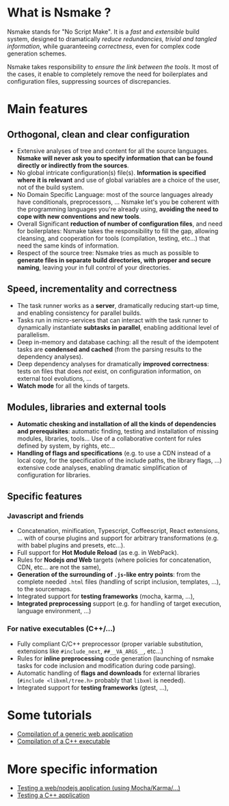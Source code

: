 # What is Nsmake ?

Nsmake stands for "No Script Make". It is a *fast* and *extensible* build system, designed to dramatically *reduce redundancies, trivial and tangled information*, while  guaranteeing *correctness*, even for complex code generation schemes.

Nsmake takes responsibility to *ensure the link between the tools*. It most of the cases, it enable to completely remove the need for boilerplates and configuration files, suppressing sources of discrepancies.

# Main features

## Orthogonal, clean and clear configuration

* Extensive analyses of tree and content for all the source languages. **Nsmake will never ask you to specify information that can be found directly or indirectly from the sources**.
* No global intricate configuration(s) file(s). **Information is specified where it is relevant** and use of global variables are a choice of the user, not of the build system.
* No Domain Specific Language: most of the source languages already have conditionals, preprocessors, ... Nsmake let's you be coherent with the programming languages you're already using, **avoiding the need to cope with new conventions and new tools**.
* Overall Significant **reduction of number of configuration files**, and need for boilerplates: Nsmake takes the responsibility to fill the gap, allowing cleansing, and cooperation for tools (compilation, testing, etc...) that need the same kinds of information.
* Respect of the source tree: Nsmake tries as much as possible to **generate files in separate build directories, with proper and secure naming**, leaving your in full control of your directories.

## Speed, incrementality and correctness

* The task runner works as a **server**, dramatically reducing start-up time, and enabling consistency for parallel builds.
* Tasks run in micro-services that can interact with the task runner to dynamically instantiate **subtasks in parallel**, enabling additional level of parallelism.
* Deep in-memory and database caching: all the result of the idempotent tasks are **condensed and cached** (from the parsing results to the dependency analyses).
* Deep dependency analyses for dramatically **improved correctness**: tests on files that does *not* exist, on configuration information, on external tool evolutions, ...
* **Watch mode** for all the kinds of targets.

## Modules, libraries and external tools

* **Automatic chesking and installation of all the kinds of dependencies and prerequisites**: automatic finding, testing and installation of missing modules, libraries, tools... Use of a collaborative content for rules defined by system, by rights, etc...
* **Handling of flags and specifications** (e.g. to use a CDN instead of a local copy, for the specification of the include paths, the library flags, ...) extensive code analyses, enabling dramatic simplification of configuration for libraries.

## Specific features

### Javascript and friends

* Concatenation, minification, Typescript, Coffeescript, React extensions, ... with of course plugins and support for arbitrary transformations (e.g. with babel plugins and presets, etc...).
* Full support for **Hot Module Reload** (as e.g. in WebPack).
* Rules for **Nodejs *and* Web** targets (where policies for concatenation, CDN, etc... are not the same),
* **Generation of the surrounding of `.js`-like entry points**: from the complete needed `.html` files (handling of script inclusion, templates, ...), to the sourcemaps.
* Integrated support for **testing frameworks** (mocha, karma, ...),
* **Integrated preprocessing** support (e.g. for handling of target execution, language environment, ...)

### For native executables (C++/...)

* Fully compliant C/C++ preprocessor (proper variable substitution, extensions like `#include_next`, `##__VA_ARGS__`, etc...)
* Rules for **inline preprocessing** code generation (launching of nsmake tasks for code inclusion and modification during code parsing).
* Automatic handling of **flags and downloads** for external libraries (`#include <libxml/tree.h>` probably that `libxml` is needed).
* Integrated support for **testing frameworks** (gtest, ...),

# Some tutorials

* [Compilation of a generic web application](https://github.com/hleclerc/nsmake/wiki/Tutorial:-compilation-of-a-generic-web-application)
* [Compilation of a C++ executable](https://github.com/hleclerc/nsmake/wiki/Tutorial:-compilation-of-a-C---executable)

# More specific information

* [Testing a web/nodejs application (using Mocha/Karma/...)](https://github.com/hleclerc/nsmake/wiki/Testing-your-code-with-Mocha,-Karma,-Chai...)
* [Testing a C++ application](https://github.com/hleclerc/nsmake/wiki/Tutorial:-compilation-of-a-CPP-executable)

<!-- It replaces tools like [webpack](https://webpack.github.io/docs/), [cmake](https://cmake.org/), [grunt](http://gruntjs.com/getting-started), [scons](http://scons.org/), [gulp](http://gulpjs.com/), [brunch](http://brunch.io/)... -->

<!--
Most of the build systems need the developers to **re**-declare their stuff in scripts, ending with doubloons, scattering and possible discrepancies with the information. For example, typing `#include <foo.h>` in C++ surely means that
- if there is a `foo.cpp`, we will need the associated symbols (unless, well, there is clutter in the directories :) ), and so on recursively. It is unfortunate to have to add it manually in the build specifications...
- if `foo.h` cannot be found, it may have to be downloaded. If the build system is able to find it by itself (because it has to parse the files) and able to launch the download commands, it is sad for the developers to have to maintain manually a list of dependencies, and ask the user to manually launch a dependency update command before the compilation ones...
- with the same idea, if `foo.h` is known to be associated with a library (`libbar.so` for instance), it is regrettable for the developers to have to specify `-lbar -Lpath` manually in another place(s)...
- if there is a `foo.h.in.py` (or whatever convention you like for code generation), it is clear that we may need to generate `foo.h` and well... code generation has always been the Cinderella of build systems (more on this below).
- etc, etc (this list can actually become very long)...

NSMake try to solve these issues by avoiding the scattering of information, and using automation as much as possible. The result is that most of the projects do not need any script for the build specifications, hence the name (abbreviation of "No Script Make").

Moreover, NSMake is friendly with **code generation**, notably by enabling interruptible parsing/execution (e.g. if a file to be generated is needed during parsing) and *dynamic* dependencies (targets may for instance welcome additional children, added during execution).

Of course, NSMake is designed to execute fast (proper caching, "deep" parallelism, fast parsers, etc...). Large projects are welcome.

NSMake is not focused on a particular language but included rules are currently mainly for the JS and C++ worlds. Nevertheless, all requests for new language support are welcome :)

# C/C++ Illustration

This section focuses on the C++ language. If you care more about JS or other languages, feel free to skip it.
Let us consider the following example:

```cpp
// foo.cpp
#include "bar.h"
int main() {
    fun();
}
```

```cpp
// bar.h
#pragma once
void fun();
```

```cpp
// bar.cpp
void fun() {}
```

If in the command line, we type

```bash
nsmake foo.cpp
```

It will execute something like:

```bash
g++ -c -o nsmake/build/bar_GHACFECCGGFDGGHA.o bar.cpp
g++ -c -o nsmake/build/foo_AAAEDGEGFHEHBBAA.o foo.cpp
g++ -o nsmake/build/CECEGFEDFEGCEGCF.exe nsmake/build/foo_AAAEDGEGFHEHBBAA.o nsmake/build/bar_GHACFECCGGFDGGHA.o
nsmake/build/CECEGFEDFEGCEGCF.exe
```

`nsmake` works by "missions" and the default mission for a `.cpp` file is to make an executable (with the dependencies) and run it (by default, if works the same for javascript, python, etc...). "Missions" can be specified using the `-m` flag (`-m help` for a list of possible missions, for instance `-m clean` to clean the `build` and `cmd` dirs) and cover a variety of tasks (creation of a library, minification, run the tests, ...), that can be extended.

As one can see, the dependencies of `foo.cpp` are automatically added. The letters added for the build names are chosen to avoid collision while enabling cohabitation between several versions (e.g. for different flags like levels of optimization, etc...).

To make an executable without running it, one can type

```bash
nsmake -m exe -o foo foo.cpp # -o means "output name"
```

## Flags

Here is an example of how to insert nsmake commands inside sourcefiles:

```cpp
// foo.cpp
//// nsmake global cpp_flag -O2
...
```

```cpp
// bar.cpp
//// nsmake cxx_name clang++
...
```

And in the command line:

```bash
nsmake --cpp-flag -g3 foo.cpp
```

The preceding files and command will produce something like:

```bash
clang++ -g3 -O2 -c -o nsmake/build/bar_ABADECDBHCDHFHFC.o bar.cpp
g++ -g3 -O2 -c -o nsmake/build/foo_EBABHACEHAFCAFFH.o foo.cpp
g++ -o nsmake/build/EABFDADCGFGHEEED.exe nsmake/build/foo_EBABHACEHAFCAFFH.o nsmake/build/bar_ABADECDBHCDHFHFC.o
nsmake/build/EABFDADCGFGHEEED.exe
```

It illustrate the two possible ways to add flags:
* directly into the sources (eventually with the keyword `global` to spread outside the source)
* or via the command line.

### List of C/C++ nsmake flags

* `cpp_flag`: add a flag for the compiler
* `gpu_flag`: add a flag for the nvcc compiler
* `cxx_name`: name of the compiler
* `inc_path`: add an include path (for nsmake and the chosen compilers)
* `lib_path`: add a library path (for nsmake and the chosen linkers)
* `lib_name`: add a library (same name as with the `-l` gcc/clang/icc/... flag)
* `loca_lib`: add a library handled by nsmake (see [Libraries](#libraries))
* `ld_flag` : add a flag for the linker
* `ld_name` : name of the linker

## Conditions

Here are the main possibilities:
* the preprocessor directives are fully understood by the parsers of `nsmake`. It implies that `#if`, `#else`, `#elif` can be used to activate/disable flags, as in:

```cpp
#if defined( _WIN32 ) || defined( _WIN64 )
//// nsmake cpp_flag some_specific_flag
#else
//// nsmake cpp_flag something_else
#endif
```

* Files containing flags can of course be generated, and can be generated by any language (see [Code generation](#code-generation) for details). For instance, if you like python:

```py
# myflags.h.in.py
import os
if os.name == "nt":
    print( "//// nsmake cpp_flag some_specific_flag" )
else:
    print( "//// nsmake cpp_flag something_else" )
```

* Global flags can also be specified in the command line. If for instance one use a `Makefile` to store the project commands, one can write something like:

```sh
debug:
    nsmake -g3 foo
opt:
    nsmake -O3 foo
```

Some cpp flags are natively understood by nsmake (see the file `src/NSMake/GeneratorCpp`). If not registered, it is possible to use `cpp-flag` or `ld-flag` to send specific flags to the compiler and to the linker. Here is a list of flags that are handled for C/C++:

```
-I [ --include-path ] arg Add the directory arg to the list of directories to
                          be searched for header files
-L [ --library-path ] arg Add the directory arg to the list of directories to
                          be searched for libraries
-D [ --define ] arg       Macro definition
-g [ --debug-level ] arg  Set debug level
-O [ --opt-level ] arg    Set optimization level
--cxx arg                 Set default C++ compiler
--ld arg                  Set default linker
--cpp-flag arg            Add flags to the C++ compiler
--lnk-flag arg            Add flags to the linker
```

## Internal Libraries

```cpp
//// nsmake loca_lib foo.h
```

in a source means that `foo.h` and its dependencies (`.h`, `.cpp`, ...) should be compiled in a separate library.

## External libraries

Each time nsmake finds the need for an external include, it looks if it is possible to automatically add the needed flags.

Nsmake use the `.yaml` files in `${PROJECT}/nsmake/cpp_decl/`, `~/.config/nsmake/cpp_decl/` and `/usr/share/nsmake/cpp_decl/`. They define flags and download instruction (used of course only if the headers are not found).

For instance, if one of these directory contain a file like:

```yaml
includes: [ libxml/tree.h libxml/parser.h ]
flag_sets:
  - systems:   [] # the same flag set can be used for all the systems. Typical value: win32
    inc_paths: [ ext/libxml2/include/libxml2, /usr/include/libxml2 ]
    lib_paths: [ ext/libxml2/lib ]
    lib_names: [ xml2 ] # flag names correspond to nsmake commands (e.g. ld_flags, ...)
load_sets:
  - systems: [ Ubuntu, Debian ]
    command: apt-get install libxml2-dev
    root:    true # this variant will be used only if --no-root has not been specified in the command line
  - systems: [] # if none of the previous variants worked
    command: "wget ftp://xmlsoft.org/libxml2/libxml2-2.9.4.tar.gz &&
              tar xzf libxml2-2.9.4.tar.gz && cd libxml2-2.9.4 &&
              ./configure --without-python --prefix=`pwd`/ext/libxml2 &&
              make install"
```

a cpp file like

```cpp
#include <libxml/tree.h>
```

will download/compile the library if libxml/tree.h cannot be found in the include paths (including of course the ones specified in the yaml file), and will register the flags for the compilation and link commands.

Currently, nsmake does not provide default `cpp_decl` files but it is planned for a near future (maybe with a server able to find which one to download, etc...).

# Code generation

Nsmake can handle code generation either
- with files to be interpreted/compiled/executed (`.gen.xyz`)
- or with inline commands, inside the code (`NSMAKE_CMD`)

## .gen.$ext.$lang

A first approach for code generation consists in naming the needed files with `.gen.$ext.$lang` at the end, where `ext` is the wanted final extension(s) (`.cpp`, `.h`, ...) and `$lang` describes the language of the generator.

For instance, with
```python
# main.gen.cpp.py
import sys
open( sys.argv[ 1 ], "w" ).write( "int main() { return 0; }" )
```

the command
```bash
nsmake main.gen.cpp
```

will execute the following lines
```bash
python main.gen.cpp.py main.gen.cpp
g++ -c -o nsmake/build/main.gen_GGCAFEHEGBCHFCGA.o main.gen.cpp
g++ -o nsmake/build/DGCEBCHAECDEBADA.exe nsmake/build/main.gen_GGCAFEHEGBCHFCGA.o
nsmake/build/DGCEBCHAECDEBADA.exe
```

Of course, it works for all kind of needed files, requested in any way (`#include`, ...).

The convention is to add `.gen.$ext` after the name of the file that has to be generated, where `.$ext` is the usual extension for the chosen language. The generator has to start with the same name, plus the usual extension to define the used language. It can be for instance a `.gen.$ext.cpp` (will parse, compile, link and execute using nsmake), a `.gen.$ext.py` (will call the `python`), a `.gen.$ext.js` (will use `nodejs`), a `.gen.$ext.sh` (will use bash), an so on...

Optionally, the user can send arguments to the script, using the question mark, plus arguments. For instance, if we have

```cpp
#include "foo.gen.h?arg1%20arg2"
// ...
```

and we assume that we have a `foo.gen.h.$lang` file, it will be executed with `foo.gen.h arg1 arg2` as arguments (enabling reuse of the same script for different targets).

Nsmake tests all the needed files to see if they result from code generation. For instance, when it parses a `.cpp` file and finds that this one needs a `foo.h`, it looks if there's a `foo.h.in.py`, a `foo.h.in.cpp`, and so on.... `foo.h.in.xyz` will of course has the priority other a potentially existing `foo.h`. This works of course with all the kinds of files (`.cpp`, ...), included or not.

For code generation, Nsmake solves the following challenges:
* content of generated file can not be considered as prior information. It notably means that the dependencies must be dynamic (cannot be fully known after a first pass) and that content parsing can be interrupted (e.g. if a file needs the content of a generated header, one must interrupt the parsing to generate the file(s) and then it can be resumed).
* nsmake takes care of external modifications. For instance, if a human modifies a generated file (well this is quite frequent notably if after an error a compiler points to generated stuff), nsmake will never overwrite it (unless if use of the `-f` flag), stopping the build if the file is a dependency.


## NSMAKE_CMD / NSMAKE_RUN (inline code generation)

It is possible to include generated code without having to create separated files.

## NSMAKE_CMD

`NSMAKE_CMD( PROG, LANG, ... )` allows for arbitrary compile time substitutions. It takes as parameters the content of a program to generate the code, and optionally, an extension (`.cpp`, `.py`, `.js`, ...) to specify the language and arguments that will be passed to the executable. The extension is optional: if `PROG` is specified without quote, nsmake assumes that it is in the same language than the surrogate source and do not expect a `LANG` argument. `NSMAKE_CMD` will execute the program with a redirected `stdout`.

For example, with

```cpp
// foo.cpp

#define GOOGLE_COORDS( LOCATION ) NSMAKE_CMD( \
    "import json, sys, urllib.parse, urllib.request\n" \
    "url = 'http://maps.google.com/maps/api/geocode/json?address=' + urllib.parse.quote( '" LOCATION "' ) + '&sensor=false'\n" \
    "ans = json.loads( urllib.request.urlopen( url ).read().decode( 'UTF-8' ) )\n" \
    "crd = ans['results'][ 0 ]['geometry']['location']\n" \
    "print( '{ ' + str( crd['lng'] ) + ', ' + str( crd['lat'] ) + ' }' )\n", \
    ".py" \
)

double coords[] = GOOGLE_COORDS( "Paris, France" );
```

nsmake will output a copy of `foo.cpp` in the build dir, with `GOOGLE_COORDS( "Paris, France" )` substituted by `{ 2.3522219, 48.856614 }`.

Of course, nsmake will run the scripts only if necessary, and takes care of the dependencies. For instance, if there is a modification in `urllib/parse.py`, nsmake will consider that the `GOOGLE_COORDS` script will have to be executed again...

## NSMAKE_RUN

`NSMAKE_RUN( FILE, ... )` pursue the same goal than `NSMAKE_CMD` excepted that it takes a file as parameter (that will be compiled/executed by nsmake) + optional additional arguments.

For example:

```cpp
// hexa_corr.cpp
#include <fstream>
#include <vector>
int main( int argc, char * * argv ) {
    std::vector<int> v( 256, atoi( argv[ 2 ] ) );
    for( int i = 0; i < 10; ++i ) v[ '0' + i ] = i;
    for( int i = 0; i <  6; ++i ) v[ 'a' + i ] = 10 + i;
    for( int i = 0; i <  6; ++i ) v[ 'A' + i ] = 10 + i;
    std::ofstream f( argv[ 1 ] );
    f << "{";
    for( int i = 0; i < v.size(); ++i )
        f << v[ i ] << ",";
    f << "}";
}
```

```cpp
int hexa_corr[] = NSMAKE_RUN( "hexa_corr.cpp", -1 /*default value*/ );
```

Of course, the script can be in any language (`.cpp`, `.coffee`, `.py`, ...), provided that it is supported by nsmake (for the `run` "mission").

# Javascript/Typescript/Coffeescript/...

Nsmake has default rules to:
* make minified versions of a javascript file with its dependencies (automatically found),
* make an `.html` file to load and execute a javascript and its dependency in a browser (with of course the possibility to use templates for the static content),
* transpile from Typescript/Coffeescript/JSX if a regular `.js` file is needed,
* run and test all of this.

* sourcemaps
* watch also html files, everything

Example:

```js
// foo.js
import * from "bar"
```

```js
// bar.ts
function fun() : Void {}
```

tests types for require (+ use of else)):

```js
if ( typeof window  !== "undefined" ) // or typeof( ... )
if ( typeof process !== "undefined" ) // or typeof( ... )
if ( typeof window  === "undefined" ) // or typeof( ... )
if ( typeof process === "undefined" ) // or typeof( ... )
if ( typeof window  !=  "undefined" ) // or typeof( ... )
if ( typeof process !=  "undefined" ) // or typeof( ... )
if ( typeof window  ==  "undefined" ) // or typeof( ... )
if ( typeof process ==  "undefined" ) // or typeof( ... )
```

var process={env:{NODE_ENV:{ process.env.NODE_ENV
"production"

nsmake es_version 5, 6
nsmake need_hmr
nsmake html_content
nsmake html_template

nsmake ht --es-target "targets:{browsers:['last 3 versions']}" ex/pouetox.js


//// nsmake ext_lib react     https://unpkg.com/react@15/dist/react.js         React
//// nsmake ext_lib react-dom https://unpkg.com/react-dom@15/dist/react-dom.js ReactDOM

Proxying react => not in production. Not trivial update => maybe not possible with RHU

Generation:
```js
"./filename!..%2Fgenerator.ts(./operations.ts,.ts)"
// Rec:
"./filename!..%2Fgenerator.ts(./another_name,.ts)"
```

## Download

When a module is needed, by default, it trie do download it using `npm install`

...

# TODO

Feel free to add stuff in this list:

* Plugins: it would be great for extensibility to support plugin definition inside the `nsmake` dir, or inside system directories. It would be a way to define new Generators (to handle mission, and how to make a given target)
* Better clean: currently, clean removes everything in `cmd` and `build` directories. It would be great to to clean all *excepted* what is needed for a set of targets. Also, it would be great to handle *precious* builds, e.g. the ones that takes a lot of time.
-->
